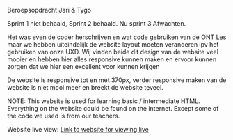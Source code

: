 Beroepsopdracht Jari & Tygo

Sprint 1 niet behaald, Sprint 2 behaald. Nu sprint 3 Afwachten.

Het was even de coder herschrijven en wat code gebruiken van de ONT Les maar we hebben
uiteindelijk de website layout moeten veranderen ipv het gebruiken van onze UXD.
Wij vinden beide dit design van de website veel mooier en hebben hier alles responsive
kunnen maken en ervoor kunnen zorgen dat we hier een excellent voor kunnen krijgen

De website is responsive tot en met 370px, verder responsive maken van de website is niet mooi meer en breekt de website teveel.

NOTE: This website is used for learning basic / intermediate HTML. Everything on the website could be found on the internet.
Except some of the code we used is from our teachers.


Website live view:
[Link to website for viewing live](https://33966.hosts1.ma-cloud.nl/BO2/index.html)
